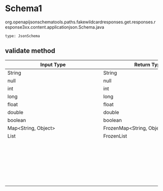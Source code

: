 # Schema1
org.openapijsonschematools.paths.fakewildcardresponses.get.responses.response3xx.content.applicationjson.Schema.java
```
type: JsonSchema
```

## validate method
| Input Type | Return Type | Notes |
| ---------- | ----------- | ----- |
| String | String | |
| null | null | |
| int | int | |
| long | long | |
| float | float | |
| double | double | |
| boolean | boolean | |
| Map<String, Object> | FrozenMap<String, Object> | |
| List<Object> | FrozenList<Object> | |
